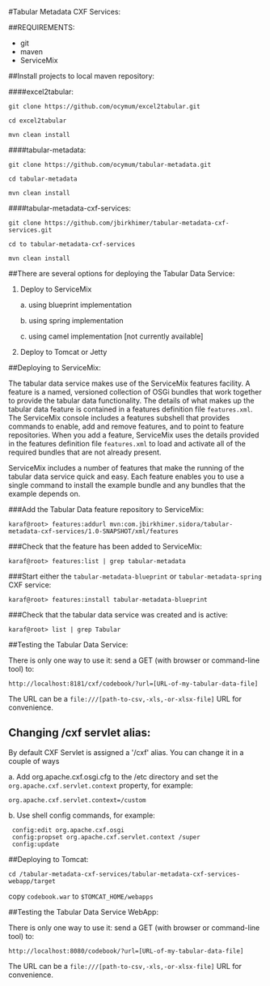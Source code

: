 #Tabular Metadata CXF Services:

##REQUIREMENTS:

- git
- maven
- ServiceMix

##Install projects to local maven repository:

####excel2tabular:

`git clone https://github.com/ocymum/excel2tabular.git`

`cd excel2tabular`

`mvn clean install`

####tabular-metadata:

`git clone https://github.com/ocymum/tabular-metadata.git`

`cd tabular-metadata`

`mvn clean install`

####tabular-metadata-cxf-services:

`git clone https://github.com/jbirkhimer/tabular-metadata-cxf-services.git`

`cd to tabular-metadata-cxf-services`

`mvn clean install`


##There are several options for deploying the Tabular Data Service:

1. Deploy to ServiceMix

    a. using blueprint implementation
    
    b. using spring implementation
    
    c. using camel implementation [not currently available]

2. Deploy to Tomcat or Jetty

##Deploying to ServiceMix:

The tabular data service makes use of the ServiceMix features facility.
A feature is a named, versioned collection of OSGi bundles that work
together to provide the tabular data functionality. The details of what
makes up the tabular data feature is contained in a features definition
file `features.xml`. The ServiceMix console includes a features subshell
that provides commands to enable, add and remove features, and to point
to feature repositories. When you add a feature, ServiceMix uses the
details provided in the features definition file `features.xml` to load
and activate all of the required bundles that are not already present.

ServiceMix includes a number of features that make the running of
the tabular data service quick and easy. Each feature enables you to use
a single command to install the example bundle and any bundles that the
example depends on.

###Add the Tabular Data feature repository to ServiceMix:

`karaf@root> features:addurl mvn:com.jbirkhimer.sidora/tabular-metadata-cxf-services/1.0-SNAPSHOT/xml/features`

###Check that the feature has been added to ServiceMix:

`karaf@root> features:list | grep tabular-metadata`

###Start either the `tabular-metadata-blueprint` or `tabular-metadata-spring` CXF service:

`karaf@root> features:install tabular-metadata-blueprint`

###Check that the tabular data service was created and is active:

`karaf@root> list | grep Tabular`


##Testing the Tabular Data Service:

There is only one way to use it: send a GET (with browser or command-line tool) to:

`http://localhost:8181/cxf/codebook/?url=[URL-of-my-tabular-data-file]`

The URL can be a `file:///[path-to-csv,-xls,-or-xlsx-file]` URL for convenience.

Changing /cxf servlet alias:
---------------------------
By default CXF Servlet is assigned a '/cxf' alias. You can change it in a couple of ways

a. Add org.apache.cxf.osgi.cfg to the /etc directory and set the
   `org.apache.cxf.servlet.context` property, for example:
   
   `org.apache.cxf.servlet.context=/custom`

b. Use shell config commands, for example:

     config:edit org.apache.cxf.osgi   
     config:propset org.apache.cxf.servlet.context /super
     config:update


##Deploying to Tomcat:

`cd /tabular-metadata-cxf-services/tabular-metadata-cxf-services-webapp/target`

copy `codebook.war` to `$TOMCAT_HOME/webapps`

##Testing the Tabular Data Service WebApp:

There is only one way to use it: send a GET (with browser or command-line tool) to:

`http://localhost:8080/codebook/?url=[URL-of-my-tabular-data-file]`

The URL can be a `file:///[path-to-csv,-xls,-or-xlsx-file]` URL for convenience.